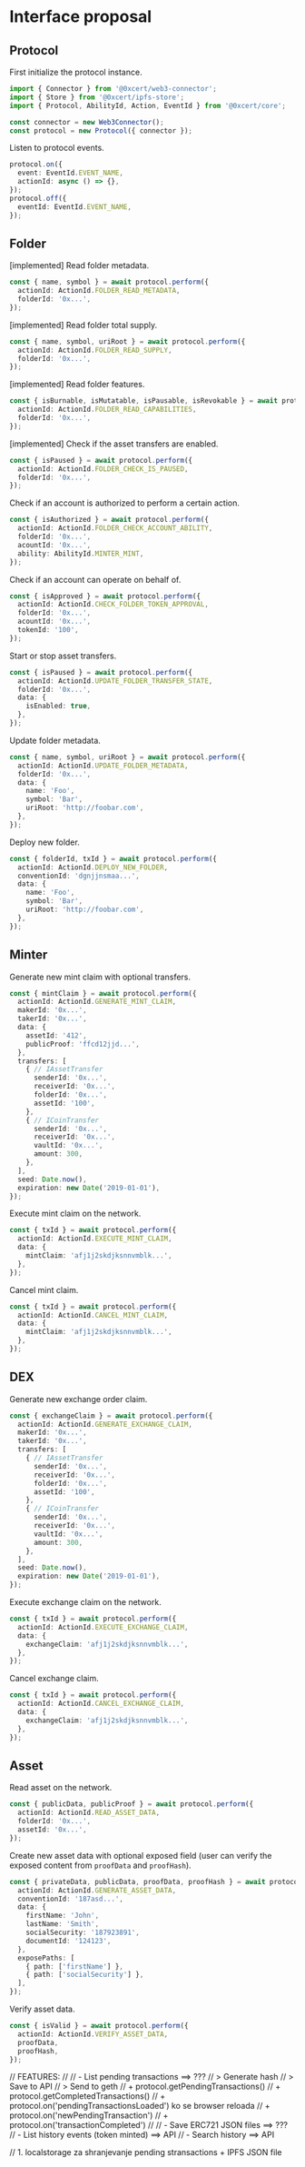 # Interface proposal

## Protocol

First initialize the protocol instance.

```ts
import { Connector } from '@0xcert/web3-connector';
import { Store } from '@0xcert/ipfs-store';
import { Protocol, AbilityId, Action, EventId } from '@0xcert/core';

const connector = new Web3Connector();
const protocol = new Protocol({ connector });
```

Listen to protocol events.

```ts
protocol.on({
  event: EventId.EVENT_NAME,
  actionId: async () => {},
});
protocol.off({
  eventId: EventId.EVENT_NAME,
});
```

## Folder 

[implemented] Read folder metadata.

```ts
const { name, symbol } = await protocol.perform({
  actionId: ActionId.FOLDER_READ_METADATA,
  folderId: '0x...',
});
```

[implemented] Read folder total supply.

```ts
const { name, symbol, uriRoot } = await protocol.perform({
  actionId: ActionId.FOLDER_READ_SUPPLY,
  folderId: '0x...',
});
```

[implemented] Read folder features.

```ts
const { isBurnable, isMutatable, isPausable, isRevokable } = await protocol.perform({
  actionId: ActionId.FOLDER_READ_CAPABILITIES,
  folderId: '0x...',
});
```

[implemented] Check if the asset transfers are enabled.

```ts
const { isPaused } = await protocol.perform({
  actionId: ActionId.FOLDER_CHECK_IS_PAUSED,
  folderId: '0x...',
});
```










Check if an account is authorized to perform a certain action.

```ts
const { isAuthorized } = await protocol.perform({
  actionId: ActionId.FOLDER_CHECK_ACCOUNT_ABILITY,
  folderId: '0x...',
  acountId: '0x...',
  ability: AbilityId.MINTER_MINT,
});
```

Check if an account can operate on behalf of.

```ts
const { isApproved } = await protocol.perform({
  actionId: ActionId.CHECK_FOLDER_TOKEN_APPROVAL,
  folderId: '0x...',
  acountId: '0x...',
  tokenId: '100',
});
```

Start or stop asset transfers.

```ts
const { isPaused } = await protocol.perform({
  actionId: ActionId.UPDATE_FOLDER_TRANSFER_STATE,
  folderId: '0x...',
  data: {
    isEnabled: true,
  },
});
```

Update folder metadata.

```ts
const { name, symbol, uriRoot } = await protocol.perform({
  actionId: ActionId.UPDATE_FOLDER_METADATA,
  folderId: '0x...',
  data: {
    name: 'Foo',
    symbol: 'Bar',
    uriRoot: 'http://foobar.com',
  },
});
```

Deploy new folder.

```ts
const { folderId, txId } = await protocol.perform({
  actionId: ActionId.DEPLOY_NEW_FOLDER,
  conventionId: 'dgnjjnsmaa...',
  data: {
    name: 'Foo',
    symbol: 'Bar',
    uriRoot: 'http://foobar.com',
  },
});
```

## Minter

Generate new mint claim with optional transfers.

```ts
const { mintClaim } = await protocol.perform({
  actionId: ActionId.GENERATE_MINT_CLAIM,
  makerId: '0x...',
  takerId: '0x...',
  data: {
    assetId: '412',
    publicProof: 'ffcd12jjd...',
  },
  transfers: [
    { // IAssetTransfer
      senderId: '0x...',
      receiverId: '0x...',
      folderId: '0x...',
      assetId: '100',
    },
    { // ICoinTransfer
      senderId: '0x...',
      receiverId: '0x...',
      vaultId: '0x...',
      amount: 300,
    },
  ],
  seed: Date.now(),
  expiration: new Date('2019-01-01'),
});
```

Execute mint claim on the network.

```ts
const { txId } = await protocol.perform({
  actionId: ActionId.EXECUTE_MINT_CLAIM,
  data: {
    mintClaim: 'afj1j2skdjksnnvmblk...',
  },
});
```

Cancel mint claim.

```ts
const { txId } = await protocol.perform({
  actionId: ActionId.CANCEL_MINT_CLAIM,
  data: {
    mintClaim: 'afj1j2skdjksnnvmblk...',
  },
});
```

## DEX

Generate new exchange order claim.

```ts
const { exchangeClaim } = await protocol.perform({
  actionId: ActionId.GENERATE_EXCHANGE_CLAIM,
  makerId: '0x...',
  takerId: '0x...',
  transfers: [
    { // IAssetTransfer
      senderId: '0x...',
      receiverId: '0x...',
      folderId: '0x...',
      assetId: '100',
    },
    { // ICoinTransfer
      senderId: '0x...',
      receiverId: '0x...',
      vaultId: '0x...',
      amount: 300,
    },
  ],
  seed: Date.now(),
  expiration: new Date('2019-01-01'),
});
```

Execute exchange claim on the network.

```ts
const { txId } = await protocol.perform({
  actionId: ActionId.EXECUTE_EXCHANGE_CLAIM,
  data: {
    exchangeClaim: 'afj1j2skdjksnnvmblk...',
  },
});
```

Cancel exchange claim.

```ts
const { txId } = await protocol.perform({
  actionId: ActionId.CANCEL_EXCHANGE_CLAIM,
  data: {
    exchangeClaim: 'afj1j2skdjksnnvmblk...',
  },
});
```

## Asset

Read asset on the network.

```ts
const { publicData, publicProof } = await protocol.perform({
  actionId: ActionId.READ_ASSET_DATA,
  folderId: '0x...',
  assetId: '0x...',
});
```

Create new asset data with optional exposed field (user can verify the exposed content from `proofData` and `proofHash`).

```ts
const { privateData, publicData, proofData, proofHash } = await protocol.perform({
  actionId: ActionId.GENERATE_ASSET_DATA,
  conventionId: '187asd...',
  data: {
    firstName: 'John',
    lastName: 'Smith',
    socialSecurity: '187923891',
    documentId: '124123',
  },
  exposePaths: [
    { path: ['firstName'] },
    { path: ['socialSecurity'] },
  ],
});
```

Verify asset data.

```ts
const { isValid } = await protocol.perform({
  actionId: ActionId.VERIFY_ASSET_DATA,
  proofData,
  proofHash,
});
```







// FEATURES:
//
// - List pending transactions ==> ???
// > Generate hash
// > Save to API
// > Send to geth 
// + protocol.getPendingTransactions()
// + protocol.getCompletedTransactions()
// + protocol.on('pendingTransactionsLoaded') ko se browser reloada
// + protocol.on('newPendingTransaction')
// + protocol.on('transactionCompleted')
//
// - Save ERC721 JSON files ==> ???
// - List history events (token minted) ==> API
// - Search history ==> API

// 1. localstorage za shranjevanje pending stransactions + IPFS JSON file

